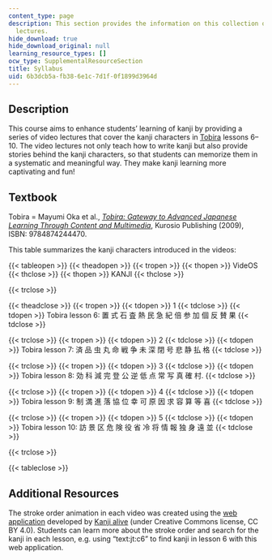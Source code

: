 ```yaml
---
content_type: page
description: This section provides the information on this collection of kanji video
  lectures.
hide_download: true
hide_download_original: null
learning_resource_types: []
ocw_type: SupplementalResourceSection
title: Syllabus
uid: 6b3dcb5a-fb38-6e1c-7d1f-0f1899d3964d
---
```


Description
-----------

This course aims to enhance students’ learning of kanji by providing a series of video lectures that cover the kanji characters in [Tobira](https://tobiraweb.9640.jp/) lessons 6–10. The video lectures not only teach how to write kanji but also provide stories behind the kanji characters, so that students can memorize them in a systematic and meaningful way. They make kanji learning more captivating and fun!

Textbook
--------

Tobira = Mayumi Oka et al., _[Tobira: Gateway to Advanced Japanese Learning Through Content and Multimedia](https://tobiraweb.9640.jp/)_, Kurosio Publishing (2009), ISBN: 9784874244470.

This table summarizes the kanji characters introduced in the videos:

{{< tableopen >}}
{{< theadopen >}}
{{< tropen >}}
{{< thopen >}}
VideOS
{{< thclose >}}
{{< thopen >}}
KANJI
{{< thclose >}}

{{< trclose >}}

{{< theadclose >}}
{{< tropen >}}
{{< tdopen >}}
1
{{< tdclose >}}
{{< tdopen >}}
Tobira lesson 6: 置 式 石 査 熱 民 急 紀 倍 参 加 個 反 賛 果
{{< tdclose >}}

{{< trclose >}}
{{< tropen >}}
{{< tdopen >}}
2
{{< tdclose >}}
{{< tdopen >}}
Tobira lesson 7: 済 品 虫 丸 命 戦 争 未 深 閉 号 悲 静 払 格
{{< tdclose >}}

{{< trclose >}}
{{< tropen >}}
{{< tdopen >}}
3
{{< tdclose >}}
{{< tdopen >}}
Tobira lesson 8: 効 科 減 完 登 公 逆 低 点 常 写 真 確 村.
{{< tdclose >}}

{{< trclose >}}
{{< tropen >}}
{{< tdopen >}}
4
{{< tdclose >}}
{{< tdopen >}}
Tobira lesson 9: 制 満 進 落 協 位 幸 可 原 因 求 容 算 等 喜
{{< tdclose >}}

{{< trclose >}}
{{< tropen >}}
{{< tdopen >}}
5
{{< tdclose >}}
{{< tdopen >}}
Tobira lesson 10: 訪 景 区 危 険 役 省 冷 将 情 報 独 身 遠 並
{{< tdclose >}}

{{< trclose >}}

{{< tableclose >}}

Additional Resources
--------------------

The stroke order animation in each video was created using the [web application](https://app.kanjialive.com/search) developed by [Kanji alive](https://kanjialive.com/) (under Creative Commons license, CC BY 4.0). Students can learn more about the stroke order and search for the kanji in each lesson, e.g. using “text:jt:c6” to find kanji in lesson 6 with this web application.